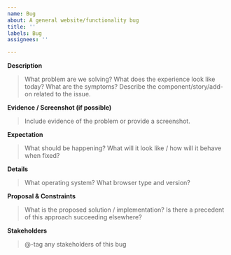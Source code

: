 ```yaml
---
name: Bug
about: A general website/functionality bug
title: ''
labels: Bug
assignees: ''

---
```


**Description**

> What problem are we solving? What does the experience look like today? What are the symptoms? Describe the component/story/add-on related to the issue.

**Evidence / Screenshot (if possible)**

> Include evidence of the problem or provide a screenshot.

**Expectation**

> What should be happening? What will it look like / how will it behave when fixed?

**Details**

> What operating system? What browser type and version?

**Proposal & Constraints**

> What is the proposed solution / implementation? Is there a precedent of this approach succeeding elsewhere?

**Stakeholders**

> @-tag any stakeholders of this bug
